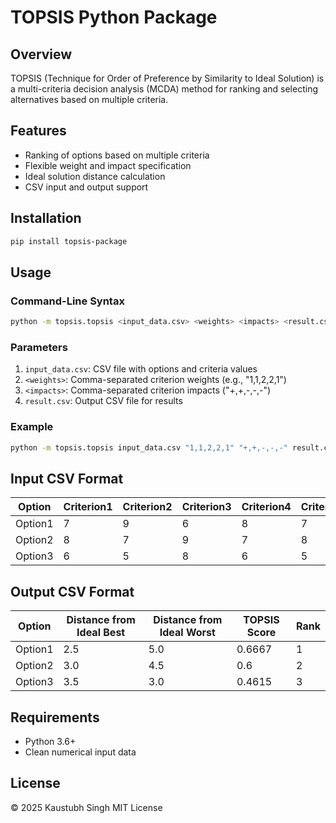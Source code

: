 # TOPSIS Python Package

## Overview

TOPSIS (Technique for Order of Preference by Similarity to Ideal Solution) is a multi-criteria decision analysis (MCDA) method for ranking and selecting alternatives based on multiple criteria.

## Features

- Ranking of options based on multiple criteria
- Flexible weight and impact specification
- Ideal solution distance calculation
- CSV input and output support

## Installation

```bash
pip install topsis-package
```

## Usage

### Command-Line Syntax

```bash
python -m topsis.topsis <input_data.csv> <weights> <impacts> <result.csv>
```

### Parameters

1. `input_data.csv`: CSV file with options and criteria values
2. `<weights>`: Comma-separated criterion weights (e.g., "1,1,2,2,1")
3. `<impacts>`: Comma-separated criterion impacts ("+,+,-,-,-")
4. `result.csv`: Output CSV file for results

### Example

```bash
python -m topsis.topsis input_data.csv "1,1,2,2,1" "+,+,-,-,-" result.csv
```

## Input CSV Format

| Option   | Criterion1 | Criterion2 | Criterion3 | Criterion4 | Criterion5 |
|----------|------------|------------|------------|------------|------------|
| Option1  | 7          | 9          | 6          | 8          | 7          |
| Option2  | 8          | 7          | 9          | 7          | 8          |
| Option3  | 6          | 5          | 8          | 6          | 5          |

## Output CSV Format

| Option   | Distance from Ideal Best | Distance from Ideal Worst | TOPSIS Score | Rank |
|----------|--------------------------|----------------------------|--------------|------|
| Option1  | 2.5                      | 5.0                        | 0.6667       | 1    |
| Option2  | 3.0                      | 4.5                        | 0.6          | 2    |
| Option3  | 3.5                      | 3.0                        | 0.4615       | 3    |

## Requirements

- Python 3.6+
- Clean numerical input data

## License

© 2025 Kaustubh Singh
MIT License